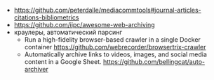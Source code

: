 - https://github.com/peterdalle/mediacommtools#journal-articles-citations-bibliometrics
- https://github.com/iipc/awesome-web-archiving
- краулеры, автоматический парсинг
	- Run a high-fidelity browser-based crawler in a single Docker container https://github.com/webrecorder/browsertrix-crawler
	- Automatically archive links to videos, images, and social media content in a Google Sheet. https://github.com/bellingcat/auto-archiver